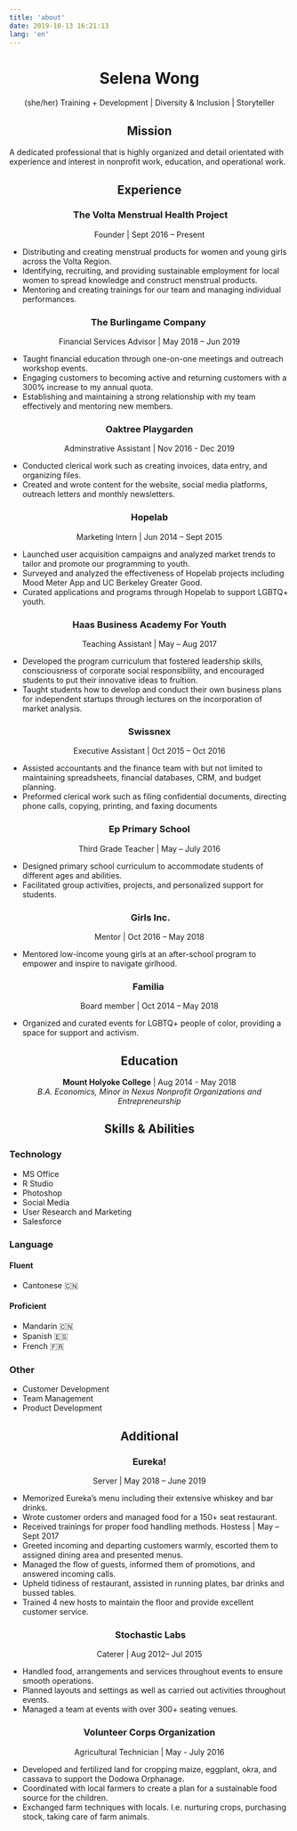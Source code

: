 ```yaml
---
title: 'about'
date: 2019-10-13 16:21:13
lang: 'en'
---
```


<div align="center">

# Selena Wong

(she/her) Training + Development | Diversity & Inclusion | Storyteller

<!-- _Thank you for reading my resume. If you want to contact me, Please send me an email._ -->

## Mission

<div align="left">

A dedicated professional that is highly organized and detail orientated with experience and interest in nonprofit work, education, and operational work.

</div>

## Experience

###  The Volta Menstrual Health Project

Founder | Sept 2016 – Present

<div align="left">

- Distributing and creating menstrual products for women and young girls across the Volta Region.
- Identifying, recruiting, and providing sustainable employment for local women to spread knowledge and construct menstrual products.
- Mentoring and creating trainings for our team and managing individual performances.

</div>

### The Burlingame Company 

Financial Services Advisor | May 2018 – Jun 2019

<div align="left">

- Taught financial education through one-on-one meetings and outreach workshop events.
- Engaging customers to becoming active and returning customers with a 300% increase to my annual quota.
- Establishing and maintaining a strong relationship with my team effectively and mentoring new members.

</div>

### Oaktree Playgarden

Adminstrative Assistant | Nov 2016 - Dec 2019

<div align="left">

- Conducted clerical work such as creating invoices, data entry, and organizing files.
- Created and wrote content for the website, social media platforms, outreach letters and monthly newsletters.

</div>

### Hopelab

Marketing Intern | Jun 2014 – Sept 2015

<div align="left">

- Launched user acquisition campaigns and analyzed market trends to tailor and promote our programming to youth.
- Surveyed and analyzed the effectiveness of Hopelab projects including Mood Meter App and UC Berkeley Greater Good.
- Curated applications and programs through Hopelab to support LGBTQ+ youth.

</div>

### Haas Business Academy For Youth

Teaching Assistant | May – Aug 2017

<div align="left">

- Developed the program curriculum that fostered leadership skills, consciousness of corporate social responsibility, and encouraged students to put their innovative ideas to fruition.
- Taught students how to develop and conduct their own business plans for independent startups through lectures on the incorporation of market analysis.

</div>

### Swissnex

Executive Assistant | Oct 2015 – Oct 2016

<div align="left">

- Assisted accountants and the finance team with but not limited to maintaining spreadsheets, financial databases, CRM, and budget planning.
- Preformed clerical work such as filing confidential documents, directing phone calls, copying, printing, and faxing documents

</div>

### Ep Primary School

Third Grade Teacher | May – July 2016

<div align="left">

- Designed primary school curriculum to accommodate students of different ages and abilities.
- Facilitated group activities, projects, and personalized support for students.
  </div>

###  Girls Inc.

Mentor | Oct 2016 – May 2018

<div align="left">

- Mentored low-income young girls at an after-school program to empower and inspire to navigate girlhood.

</div>

### Familia 

Board member | Oct 2014 – May 2018

<div align="left">

- Organized and curated events for LGBTQ+ people of color, providing a space for support and activism.

</div>

## Education

<strong>Mount Holyoke College</strong> | Aug 2014 - May 2018  
_B.A. Economics, Minor in Nexus Nonprofit Organizations and Entrepreneurship_

## Skills & Abilities

<div class="skills">

<div align="left" class="skill">

### Technology

- MS Office
- R Studio
- Photoshop
- Social Media
- User Research and Marketing
- Salesforce

</div>

<div align="left" class="skill">

### Language

#### Fluent

- Cantonese 🇨🇳

#### Proficient

- Mandarin 🇨🇳
- Spanish 🇪🇸
- French 🇫🇷

</div>

<div align="left" class="skill">

### Other

- Customer Development
- Team Management
- Product Development

</div>

</div>

## Additional

### Eureka!

Server | May 2018 – June 2019

<div align="left">

- Memorized Eureka’s menu including their extensive whiskey and bar drinks.
- Wrote customer orders and managed food for a 150+ seat restaurant.
- Received trainings for proper food handling methods.
  Hostess | May – Sept 2017
- Greeted incoming and departing customers warmly, escorted them to assigned dining area and presented menus.
- Managed the flow of guests, informed them of promotions, and answered incoming calls.
- Upheld tidiness of restaurant, assisted in running plates, bar drinks and bussed tables.
- Trained 4 new hosts to maintain the floor and provide excellent customer service.

</div>

###  Stochastic Labs

Caterer | Aug 2012– Jul 2015

<div align="left">

- Handled food, arrangements and services throughout events to ensure smooth operations.
- Planned layouts and settings as well as carried out activities throughout events.
- Managed a team at events with over 300+ seating venues.

</div>

### Volunteer Corps Organization

Agricultural Technician | May - July 2016

<div align="left">

- Developed and fertilized land for cropping maize, eggplant, okra, and cassava to support the Dodowa
  Orphanage.
- Coordinated with local farmers to create a plan for a sustainable food source for the children.
- Exchanged farm techniques with locals. I.e. nurturing crops, purchasing stock, taking care of farm
  animals.

</div>

</div>
